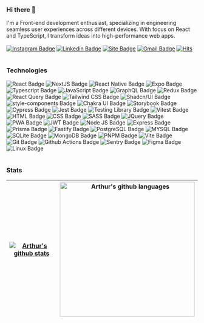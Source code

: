 
### Hi there 👋 

I'm a Front-end development enthusiast, specializing in engineering seamless user experiences across different devices. With focus on React and TypeScript, I transform ideas into high-performance web apps.
\
\
[![Instagram Badge](https://img.shields.io/badge/-@arthurlbo-151515?style=flat-square&labelColor=151515&logo=instagram&logoColor=white&link=https://www.instagram.com/arthur.lbo)](https://www.instagram.com/arthur.lbo)
[![Linkedin Badge](https://img.shields.io/badge/-arthurlbo-151515?style=flat-square&logo=Linkedin&logoColor=white&link=https://www.linkedin.com/in/arthurlbo)](https://www.linkedin.com/in/arthurlbo)
[![Site Badge](https://img.shields.io/badge/-arthurlbo.dev-151515?style=flat-square&logo=react&logoColor=white&labelColor=151515&link=https://arthurlbo-dev.vercel.app)](https://arthurlbo-dev.vercel.app)
[![Gmail Badge](https://img.shields.io/badge/-arthurlbo16@gmail.com-151515?style=flat-square&logo=Gmail&logoColor=white&link=mailto:arthurlbo16@gmail.com)](mailto:arthurlbo16@gmail.com)
[![Hits](https://hits.seeyoufarm.com/api/count/incr/badge.svg?url=https%3A%2F%2Fgithub.com%2Farthurlbo%2Fhit-counter&count_bg=%23151515&title_bg=%23151515&icon=&icon_color=%23E7E7E7&title=Profile+views&edge_flat=false)](https://hits.seeyoufarm.com)
#

### Technologies

![React Badge](https://img.shields.io/badge/-react-151515?style=for-the-badge&logo=react)
![NextJS Badge](https://img.shields.io/badge/-next_js-151515?style=for-the-badge&logo=next.js)
![React Native Badge](https://img.shields.io/badge/-react_native-151515?style=for-the-badge&logo=react)
![Expo Badge](https://img.shields.io/badge/-expo-151515?style=for-the-badge&logo=expo&logoColor=1777b8)
![Typescript Badge](https://img.shields.io/badge/-typescript-151515?style=for-the-badge&logo=typescript)
![JavaScript Badge](https://img.shields.io/badge/-javascript-151515?style=for-the-badge&logo=javascript)
![GraphQL Badge](https://img.shields.io/badge/-graphql-151515?style=for-the-badge&logo=graphql&logoColor=E10098)
![Redux Badge](https://img.shields.io/badge/-redux-151515?style=for-the-badge&logo=redux&logoColor=764abc)
![React Query Badge](https://img.shields.io/badge/-react_query-151515?style=for-the-badge&logo=reactquery)
![Tailwind CSS Badge](https://img.shields.io/badge/-tailwind_css-151515?style=for-the-badge&logo=tailwindcss)
![Shadcn/UI Badge](https://img.shields.io/badge/-shadcn/ui-151515?style=for-the-badge&logo=shadcn/ui)
![style-components Badge](https://img.shields.io/badge/-styled_components-151515?style=for-the-badge&logo=styledcomponents)
![Chakra UI Badge](https://img.shields.io/badge/-chakra_ui-151515?style=for-the-badge&logo=chakraui&logoColor=58c9c8)
![Storybook Badge](https://img.shields.io/badge/-storybook-151515?style=for-the-badge&logo=storybook)
![Cypress Badge](https://img.shields.io/badge/-cypress-151515?style=for-the-badge&logo=cypress)
![Jest Badge](https://img.shields.io/badge/-jest-151515?style=for-the-badge&logo=jest&logoColor=C63D14)
![Testing Library Badge](https://img.shields.io/badge/-testing_library-151515?style=for-the-badge&logo=testinglibrary)
![Vitest Badge](https://img.shields.io/badge/-vitest-151515?style=for-the-badge&logo=vitest)
![HTML Badge](https://img.shields.io/badge/-html-151515?style=for-the-badge&logo=html5)
![CSS Badge](https://img.shields.io/badge/-css-151515?style=for-the-badge&logo=css3&logoColor=2862e9)
![SASS Badge](https://img.shields.io/badge/-sass-151515?style=for-the-badge&logo=sass)
![JQuery Badge](https://img.shields.io/badge/-jquery-151515?style=for-the-badge&logo=jquery&logoColor=0769ad)
![PWA Badge](https://img.shields.io/badge/-pwa-151515?style=for-the-badge&logo=pwa&logoColor=5F17CA)
![JWT Badge](https://img.shields.io/badge/-jwt-151515?style=for-the-badge&logo=JSON%20web%20tokens)
![Node JS Badge](https://img.shields.io/badge/-node_js-151515?style=for-the-badge&logo=node.js)
![Express Badge](https://img.shields.io/badge/-express_js-151515?style=for-the-badge&logo=express)
![Prisma Badge](https://img.shields.io/badge/-prisma-151515?style=for-the-badge&logo=prisma)
![Fastify Badge](https://img.shields.io/badge/-fastify-151515?style=for-the-badge&logo=fastify)
![PostgreSQL Badge](https://img.shields.io/badge/-postgresql-151515?style=for-the-badge&logo=postgresql)
![MYSQL Badge](https://img.shields.io/badge/-mysql-151515?style=for-the-badge&logo=mysql)
![SQLite Badge](https://img.shields.io/badge/-sqlite-151515?style=for-the-badge&logo=sqlite&logoColor=56ADE1)
![MongoDB Badge](https://img.shields.io/badge/-mongodb-151515?style=for-the-badge&logo=mongodb)
![PNPM Badge](https://img.shields.io/badge/-pnpm-151515?style=for-the-badge&logo=pnpm)
![Vite Badge](https://img.shields.io/badge/-vite-151515?style=for-the-badge&logo=vite&logoColor=white)
![Git Badge](https://img.shields.io/badge/-git-151515?style=for-the-badge&logo=git)
![Github Actions Badge](https://img.shields.io/badge/-github_actions-151515?style=for-the-badge&logo=githubactions)
![Sentry Badge](https://img.shields.io/badge/-sentry-151515?style=for-the-badge&logo=sentry)
![Figma Badge](https://img.shields.io/badge/-figma-151515?style=for-the-badge&logo=figma&logoColor=white)
![Linux Badge](https://img.shields.io/badge/-linux-151515?style=for-the-badge&logo=linux&logoColor=white)

#

### Stats

| <a href="https://github.com/arthurlbo"><img align="center" src="https://github-readme-stats.vercel.app/api?username=arthurlbo&theme=dark&show_icons=true&include_all_commits=true&count_private=true&hide_border=true" alt="Arthur's github stats" /></a> | <a href="https://github.com/arthurlbo"><img align="center" width="355" src="https://github-readme-stats.vercel.app/api/top-langs/?username=arthurlbo&layout=compact&theme=dark&hide_border=true" alt="Arthur's github languages" /></a> |
| ------------- | ------------- |


